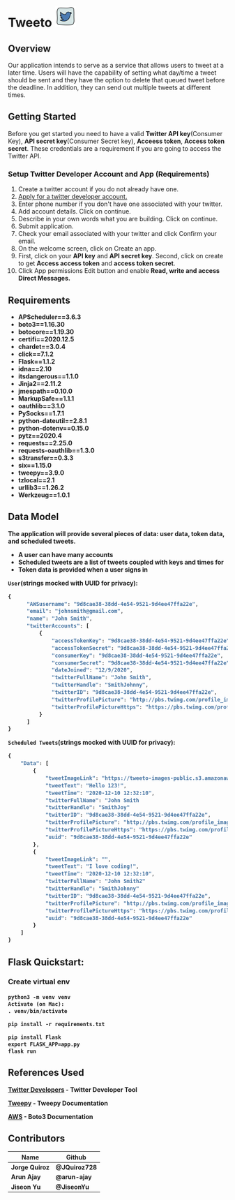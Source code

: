 # Tweeto <img src = "/images/twitter_icon.png"/>

## Overview
<p>Our application intends to serve as a service that allows users to tweet at a later time. Users will have the capability of setting what day/time a tweet should be sent and they have the option 
to delete that queued tweet before the deadline.  In addition, they can send out multiple tweets at different times. </p>

## Getting Started
<p>Before you get started you need to have a valid <strong>Twitter API key</strong>(Consumer Key), <strong>API secret key</strong>(Consumer Secret key), <strong>Acceess token</strong>, <strong>Access token secret</strong>. These credentials are a requirement if you are going to access the Twitter API.
</p>

### Setup Twitter Developer Account and App (Requirements)
<ol>
  <li> Create a twitter account if you do not already have one. </li>
  <li> <a href="https://developer.twitter.com/en/apply/user"> Apply for a twitter developer account. </a> </li>
  <li> Enter phone number if you don't have one associated with your twitter.</li>
  <li> Add account details. Click on continue. </li>
  <li> Describe in your own words what you are building. Click on continue.</li>
  <li> Submit application. </li>
  <li> Check your email associated with your twitter and click Confirm your email. </li>
  <li> On the welcome screen, click on Create an app. </li>
  <li> First, click on your <strong>API key</strong> and <strong>API secret key</strong>. Second, click on create to get <strong>Access access token</strong> and <strong>access token secret</strong>. </li>
  <li> Click App permissions Edit button and enable <strong>Read, write and access Direct Messages<strong>. </li>
</ol>

## Requirements
- APScheduler==3.6.3
- boto3==1.16.30
- botocore==1.19.30
- certifi==2020.12.5
- chardet==3.0.4
- click==7.1.2
- Flask==1.1.2
- idna==2.10
- itsdangerous==1.1.0
- Jinja2==2.11.2
- jmespath==0.10.0
- MarkupSafe==1.1.1
- oauthlib==3.1.0
- PySocks==1.7.1
- python-dateutil==2.8.1
- python-dotenv==0.15.0
- pytz==2020.4
- requests==2.25.0
- requests-oauthlib==1.3.0
- s3transfer==0.3.3
- six==1.15.0
- tweepy==3.9.0
- tzlocal==2.1
- urllib3==1.26.2
- Werkzeug==1.0.1


## Data Model

The application will provide several pieces of data: user data, token data, and scheduled tweets.
- A user can have many accounts
- Scheduled tweets are a list of tweets coupled with keys and times for 
- Token data is provided when a user signs in

`User`(strings mocked with UUID for privacy):

```javascript
{
      "AWSusername": "9d8cae38-38dd-4e54-9521-9d4ee47ffa22e",
      "email": "johnsmith@gmail.com",
      "name": "John Smith",
      "twitterAccounts": [
          {
              "accessTokenKey": "9d8cae38-38dd-4e54-9521-9d4ee47ffa22e",
              "accessTokenSecret": "9d8cae38-38dd-4e54-9521-9d4ee47ffa22e",
              "consumerKey": "9d8cae38-38dd-4e54-9521-9d4ee47ffa22e",
              "consumerSecret": "9d8cae38-38dd-4e54-9521-9d4ee47ffa22e",
              "dateJoined": "12/9/2020",
              "twitterFullName": "John Smith",
              "twitterHandle": "SmithJohnny",
              "twitterID": "9d8cae38-38dd-4e54-9521-9d4ee47ffa22e",
              "twitterProfilePicture": "http://pbs.twimg.com/profile_images/9d8cae38-38dd-4e54-9521-9d4ee47ffa22e/9d8cae38-38dd-4e54-9521-9d4ee47ffa22e.jpg",
              "twitterProfilePictureHttps": "https://pbs.twimg.com/profile_images/9d8cae38-38dd-4e54-9521-9d4ee47ffa22e/9d8cae38-38dd-4e54-9521-9d4ee47ffa22e.jpg"
          }
      ]
}
```

`Scheduled Tweets`(strings mocked with UUID for privacy):

```javascript
{
    "Data": [
        {
            "tweetImageLink": "https://tweeto-images-public.s3.amazonaws.com/9d8cae38-38dd-4e54-9521-9d4ee47ffa22e.jpg",
            "tweetText": "Hello 123!",
            "tweetTime": "2020-12-10 12:32:10",
            "twitterFullName": "John Smith
            "twitterHandle": "SmithJoy"
            "twitterID": "9d8cae38-38dd-4e54-9521-9d4ee47ffa22e",
            "twitterProfilePicture": "http://pbs.twimg.com/profile_images/9d8cae38-38dd-4e54-9521-9d4ee47ffa22e.jpg",
            "twitterProfilePictureHttps": "https://pbs.twimg.com/profile_images/9d8cae38-38dd-4e54-9521-9d4ee47ffa22e.jpg",
            "uuid": "9d8cae38-38dd-4e54-9521-9d4ee47ffa22e"
        },
        {
            "tweetImageLink": "",
            "tweetText": "I love coding!",
            "tweetTime": "2020-12-10 12:32:10",
            "twitterFullName": "John Smith2"
            "twitterHandle": "SmithJohnny"
            "twitterID": "9d8cae38-38dd-4e54-9521-9d4ee47ffa22e",
            "twitterProfilePicture": "http://pbs.twimg.com/profile_images/9d8cae38-38dd-4e54-9521-9d4ee47ffa22e.jpg",
            "twitterProfilePictureHttps": "https://pbs.twimg.com/profile_images/9d8cae38-38dd-4e54-9521-9d4ee47ffa22e.jpg",
            "uuid": "9d8cae38-38dd-4e54-9521-9d4ee47ffa22e"
        }
    ]
}
```

## Flask Quickstart:

### Create virtual env

```console
python3 -m venv venv
Activate (on Mac):
. venv/bin/activate
```

```console
pip install -r requirements.txt
```

```console
pip install Flask
export FLASK_APP=app.py
flask run
```

## References Used
<p><a href="https://developer.twitter.com/en/portal/dashboard">Twitter Developers</a> - Twitter Developer Tool </p>
<p> <a href="http://docs.tweepy.org/en/latest/">Tweepy</a> - Tweepy Documentation </p>
<p> <a href="https://boto3.amazonaws.com/v1/documentation/api/latest/index.html">AWS</a> - Boto3 Documentation </p>

## Contributors

| Name          | Github        | 
| ------------- | ------------- | 
| Jorge Quiroz  | @JQuiroz728  | 
| Arun Ajay  | @arun-ajay  |
| Jiseon Yu | @JiseonYu  | 

